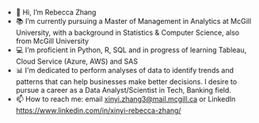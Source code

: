 - 👋 Hi, I’m Rebecca Zhang
- 📚 I’m currently pursuing a Master of Management in Analytics at McGill University, with a background in Statistics & Computer Science, also from McGill University
- 💻 I’m proficient in Python, R, SQL and in progress of learning Tableau, Cloud Service (Azure, AWS) and SAS
- 📊 I'm dedicated to perform analyses of data to identify trends and patterns that can help businesses make better decisions. I desire to pursue a career as a Data Analyst/Scientist in Tech, Banking field.
- 📫 How to reach me: email xinyi.zhang3@mail.mcgill.ca or LinkedIn https://www.linkedin.com/in/xinyi-rebecca-zhang/


<!---
rebeccazhang199/rebeccazhang199 is a ✨ special ✨ repository because its `README.md` (this file) appears on your GitHub profile.
You can click the Preview link to take a look at your changes.
--->
